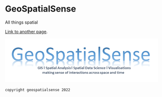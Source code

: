 ---
---
# GeoSpatialSense
All things spatial 

[Link to another page](./another-page.html).



![GeoSpatialSense](/assets/images/logo.png)

```
copyright geospatialsense 2022
```
